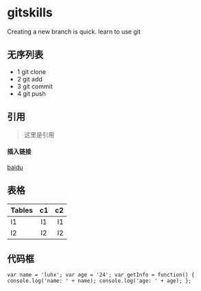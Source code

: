 
# gitskills
Creating a new branch is quick.
learn to use git

## 无序列表
* 1 git clone
* 2 git add
* 3 git commit
* 4 git push

## 引用
> 这里是引用

#### 插入链接
[baidu](http://baidu.com)

## 表格
| Tables   | c1   | c2 |
|----------|:----:|---:|
|l1        |l1    |l1  |
|l2        |l2    |l2  |

## 代码框
`var name = 'luhx';
 var age = '24';
 var getInfo = function() {
   console.log('name: ' + name);
   console.log('age: ' + age);
 };`
